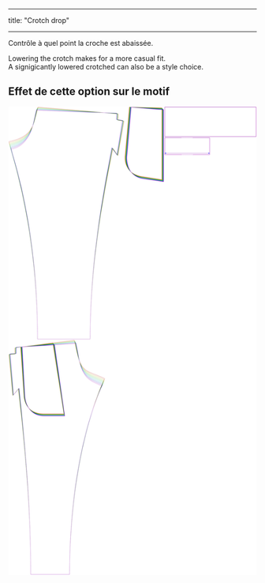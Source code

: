 - - -
title: "Crotch drop"
- - -

Contrôle à quel point la croche est abaissée.

Lowering the crotch makes for a more casual fit.\
A signigicantly lowered crotched can also be a style choice.

## Effet de cette option sur le motif

![Cette image montre l'effet de cette option en superposant plusieurs variantes qui ont une valeur différente pour cette option](paco_crotchdrop_sample.svg "Effect of this option on the pattern")

